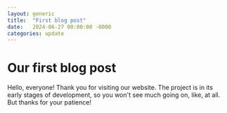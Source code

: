 ```yaml
---
layout: generic
title:  "First blog post"
date:   2024-06-27 00:00:00 -0000
categories: update
---
```


# Our first blog post

Hello, everyone! Thank you for visiting our website. The project is in its early stages of development, so you won't see much going on, like, at all. But thanks for your patience!